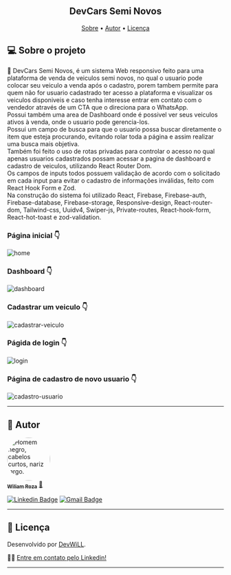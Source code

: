 <h2 align="center"> 
	DevCars Semi Novos
</h2>

</h4>
<p align="center">
 <a href="#-sobre-o-projeto">Sobre</a> • 
 <a href="#-autor">Autor</a> • 
 <a href="#user-content--licença">Licença</a>
</p>



## 💻 Sobre o projeto

🚀 DevCars Semi Novos, é um sistema Web responsivo feito para uma plataforma de venda de veiculos semi novos, no qual o usuario pode colocar seu veiculo a venda após o cadastro, porem tambem permite para quem não for usuario cadastrado ter acesso a plataforma e visualizar os veiculos disponiveis e caso tenha interesse entrar em contato com o vendedor através de um CTA que o direciona para o WhatsApp.<br> Possui também uma area de Dashboard onde é possivel ver seus veiculos ativos à venda, onde o usuario pode gerencia-los.<br>
Possui um campo de busca para que o usuario possa buscar diretamente o item que esteja procurando, evitando rolar toda a página e assim realizar uma busca mais objetiva.<br>
Também foi feito o uso de rotas privadas para controlar o acesso no qual apenas usuarios cadastrados possam acessar a pagina de dashboard e cadastro de veiculos, utilizando React Router Dom.<br>
Os campos de inputs todos possuem validação de acordo com o solicitado em cada input para evitar o cadastro de informações inválidas, feito com React Hook Form e Zod.<br>
Na construção do sistema foi utilizado React, Firebase, Firebase-auth, Firebase-database, Firebase-storage, Responsive-design, React-router-dom, Tailwind-css, Uuidv4, Swiper-js, Private-routes, 
React-hook-form, React-hot-toast e zod-validation.


### Página inicial :point_down:
![home](https://github.com/user-attachments/assets/c1d96fc4-1b42-4123-b2f4-30860b3e0472)

### Dashboard :point_down:
![dashboard](https://github.com/user-attachments/assets/983fd596-7ea9-48b9-916e-82a0652dd4f8)

### Cadastrar um veiculo :point_down:
![cadastrar-veiculo](https://github.com/user-attachments/assets/a4d030c2-10c0-4a55-9d45-c31070a4f08b)

### Págida de login :point_down:
![login](https://github.com/user-attachments/assets/a3041c0a-31cc-4bdb-af1f-379c4bcef06d)

### Página de cadastro de novo usuario :point_down:
![cadastro-usuario](https://github.com/user-attachments/assets/9024bfb8-93f5-4c9b-8fae-a622948574be)




---

## 🦸 Autor

<a href="https://www.instagram.com/wiliam.rozza/">
 <img style="border-radius: 50%;" src="https://avatars.githubusercontent.com/u/106280899?s=400&u=c99561d67e121d4546768802a0b8e93491c9775a&v=4" width="100px;" alt="Homem negro, cabelos curtos, nariz largo."/>
 <br />
 <sub><b>Wiliam Roza</b></sub></a> <a href="https://www.linkedin.com/in/devfrontwill/" title="Meu Perfil">🚀</a>
 <br />

[![Linkedin Badge](https://img.shields.io/badge/-WiliamRoza-blue?style=flat-square&logo=Linkedin&logoColor=white&link=https://www.linkedin.com/in/devfrontwill/)](https://www.linkedin.com/in/devfrontwill/)
[![Gmail Badge](https://img.shields.io/badge/-contato.devfrontwill@gmail.com-c14438?style=flat-square&logo=Gmail&logoColor=white&link=mailto:contato.devfrontwill@gmail.com)](mailto:contato.devfrontwill@gmail.com)

---

## 📝 Licença

Desenvolvido por [DevWiLL](https://github.com/devfrontwill).

👋🏽 [Entre em contato pelo Linkedin!](https://www.linkedin.com/in/devfrontwill/)

---

